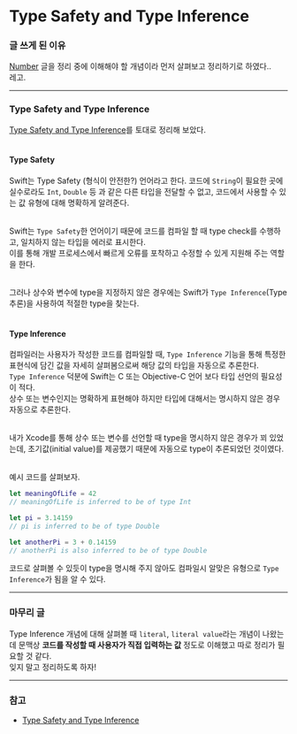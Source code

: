 # Type Safety and Type Inference
### 글 쓰게 된 이유
[Number]() 글을 정리 중에 이해해야 할 개념이라 먼저 살펴보고 정리하기로 하였다..   
레고.   

***
### Type Safety and Type Inference
[Type Safety and Type Inference](https://docs.swift.org/swift-book/LanguageGuide/TheBasics.html#ID322)를 토대로 정리해 보았다.   
<br>

#### Type Safety
Swift는 Type Safety (형식이 안전한?) 언어라고 한다. 
코드에 `String`이 필요한 곳에 실수로라도 `Int`, `Double` 등 과 같은 다른 타입을 전달할 수 없고,  코드에서 사용할 수 있는 값 유형에 대해 명확하게 알려준다.   
<br>

Swift는 `Type Safety`한 언어이기 때문에 코드를 컴파일 할 때 type check를 수행하고, 일치하지 않는 타입을 에러로 표시한다.   
이를 통해 개발 프로세스에서 빠르게 오류를 포착하고 수정할 수 있게 지원해 주는 역할을 한다.   
<br>

그러나 상수와 변수에 type을 지정하지 않은 경우에는 Swift가 `Type Inference`(Type 추론)을 사용하여 적절한 type을 찾는다.   
<br>

#### Type Inference
컴파일러는 사용자가 작성한 코드를 컴파일할 때, `Type Inference` 기능을 통해 특정한 표현식에 담긴 값을 자세히 살펴봄으로써 해당 값의 타입을 자동으로 추론한다.   
`Type Inference` 덕분에 Swift는 C 또는 Objective-C 언어 보다 타입 선언의 필요성이 적다.   
상수 또는 변수인지는 명확하게 표현해야 하지만 타입에 대해서는 명시하지 않은 경우 자동으로 추론한다.   
<br>

내가 Xcode를 통해 상수 또는 변수를 선언할 때 type을 명시하지 않은 경우가 꾀 있었는데, 초기값(initial value)를 제공했기 때문에 자동으로 type이 추론되었던 것이였다.   
<br>

예시 코드를 살펴보자.   
```swift
let meaningOfLife = 42
// meaningOfLife is inferred to be of type Int

let pi = 3.14159
// pi is inferred to be of type Double

let anotherPi = 3 + 0.14159
// anotherPi is also inferred to be of type Double
```   
코드로 살펴볼 수 있듯이 type을 명시해 주지 않아도 컴파일시 알맞은 유형으로 `Type Inference`가 됨을 알 수 있다.   

---
### 마무리 글
Type Inference 개념에 대해 살펴볼 때 `literal`, `literal value`라는 개념이 나왔는데 문맥상 **코드를 작성할 때 사용자가 직접 입력하는 값** 정도로 이해했고 따로 정리가 필요할 것 같다.   
잊지 말고 정리하도록 하자!    

***
### 참고
- [Type Safety and Type Inference](https://docs.swift.org/swift-book/LanguageGuide/TheBasics.html#ID322)
